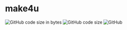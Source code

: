 # make4u

![GitHub code size in bytes](https://img.shields.io/github/languages/code-size/alexsandrov16/make4u)
![GitHub code size](https://img.shields.io/github/size/alexsandrov16/make4u?branch=0.x-alpha)
![GitHub](https://img.shields.io/github/license/alexsandrov16/make4u)